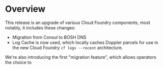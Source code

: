 # Overview

This release is an upgrade of various Cloud Foundry components, most
notably, it includes these changes:

 - Migration from Consul to BOSH DNS
 - Log Cache is now used, which locally caches Doppler parcels for
   use in the new Cloud Foundry `cf logs --recent` architecture.


We're also introducing the first "migration feature", which allows operators
the choice to 
